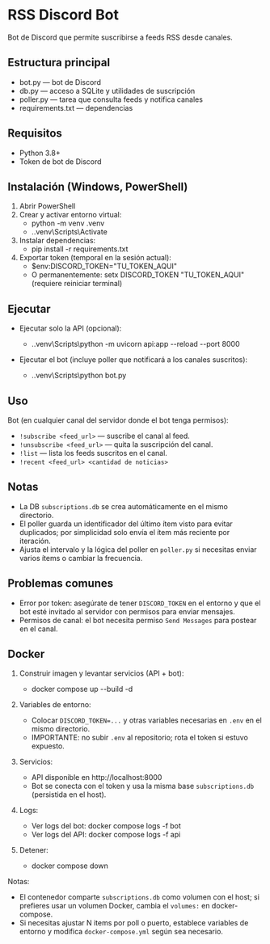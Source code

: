 # RSS Discord Bot
Bot de Discord que permite suscribirse a feeds RSS desde canales.

## Estructura principal
- bot.py — bot de Discord
- db.py — acceso a SQLite y utilidades de suscripción
- poller.py — tarea que consulta feeds y notifica canales
- requirements.txt — dependencias

## Requisitos
- Python 3.8+
- Token de bot de Discord

## Instalación (Windows, PowerShell)
1. Abrir PowerShell
2. Crear y activar entorno virtual:
   - python -m venv .venv
   - .\.venv\Scripts\Activate
3. Instalar dependencias:
   - pip install -r requirements.txt
4. Exportar token (temporal en la sesión actual):
   - $env:DISCORD_TOKEN="TU_TOKEN_AQUI"
   - O permanentemente: setx DISCORD_TOKEN "TU_TOKEN_AQUI" (requiere reiniciar terminal)

## Ejecutar

- Ejecutar solo la API (opcional):
  - .\.venv\Scripts\python -m uvicorn api:app --reload --port 8000

- Ejecutar el bot (incluye poller que notificará a los canales suscritos):
  - .\.venv\Scripts\python bot.py

## Uso

Bot (en cualquier canal del servidor donde el bot tenga permisos):
- `!subscribe <feed_url>` — suscribe el canal al feed.
- `!unsubscribe <feed_url>` — quita la suscripción del canal.
- `!list` — lista los feeds suscritos en el canal.
- `!recent <feed_url> <cantidad de noticias>`


## Notas
- La DB `subscriptions.db` se crea automáticamente en el mismo directorio.
- El poller guarda un identificador del último ítem visto para evitar duplicados; por simplicidad solo envía el ítem más reciente por iteración.
- Ajusta el intervalo y la lógica del poller en `poller.py` si necesitas enviar varios ítems o cambiar la frecuencia.

## Problemas comunes
- Error por token: asegúrate de tener `DISCORD_TOKEN` en el entorno y que el bot esté invitado al servidor con permisos para enviar mensajes.
- Permisos de canal: el bot necesita permiso `Send Messages` para postear en el canal.


## Docker

1. Construir imagen y levantar servicios (API + bot):
   - docker compose up --build -d

2. Variables de entorno:
   - Colocar `DISCORD_TOKEN=...` y otras variables necesarias en `.env` en el mismo directorio.
   - IMPORTANTE: no subir `.env` al repositorio; rota el token si estuvo expuesto.

3. Servicios:
   - API disponible en http://localhost:8000
   - Bot se conecta con el token y usa la misma base `subscriptions.db` (persistida en el host).

4. Logs:
   - Ver logs del bot: docker compose logs -f bot
   - Ver logs del API: docker compose logs -f api

5. Detener:
   - docker compose down

Notas:
- El contenedor comparte `subscriptions.db` como volumen con el host; si prefieres usar un volumen Docker, cambia el `volumes:` en docker-compose.
- Si necesitas ajustar N items por poll o puerto, establece variables de entorno y modifica `docker-compose.yml` según sea necesario.